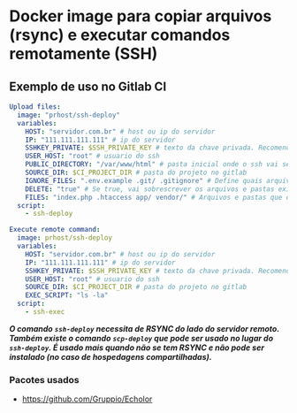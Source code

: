 # Docker image para copiar arquivos (rsync) e executar comandos remotamente (SSH)

## Exemplo de uso no Gitlab CI

```yaml
Upload files:
  image: "prhost/ssh-deploy"
  variables:
    HOST: "servidor.com.br" # host ou ip do servidor
    IP: "111.111.111.111" # ip do servidor
    SSHKEY_PRIVATE: $SSH_PRIVATE_KEY # texto da chave privada. Recomendado usar variables do Gitlab
    USER_HOST: "root" # usuario do ssh
    PUBLIC_DIRECTORY: "/var/www/html" # pasta inicial onde o ssh vai se conectar
    SOURCE_DIR: $CI_PROJECT_DIR # pasta do projeto no gitlab
    IGNORE_FILES: ".env.example .git/ .gitignore" # Define quais arquivos gostaria de ignorar no upload
    DELETE: "true" # Se true, vai sobrescrever os arquivos e pastas existentes, se false vai mesclar com os arquivos e pastas
    FILES: "index.php .htaccess app/ vendor/" # Arquivos e pastas que devem ser copiadas
  script:
    - ssh-deploy

Execute remote command:
  image: prhost/ssh-deploy
  variables:
    HOST: "servidor.com.br" # host ou ip do servidor
    IP: "111.111.111.111" # ip do servidor
    SSHKEY_PRIVATE: $SSH_PRIVATE_KEY # texto da chave privada. Recomendado usar variables do Gitlab
    USER_HOST: "root" # usuario do ssh
    SOURCE_DIR: $CI_PROJECT_DIR # pasta do projeto no gitlab
    EXEC_SCRIPT: "ls -la"
  script:
    - ssh-exec
```

***O comando `ssh-deploy` necessita de RSYNC do lado do servidor remoto.***
***Também existe o comando `scp-deploy` que pode ser usado no lugar do `ssh-deploy`. É usado mais quando não se tem RSYNC e não pode ser instalado (no caso de hospedagens compartilhadas).***

### Pacotes usados

* https://github.com/Gruppio/Echolor
